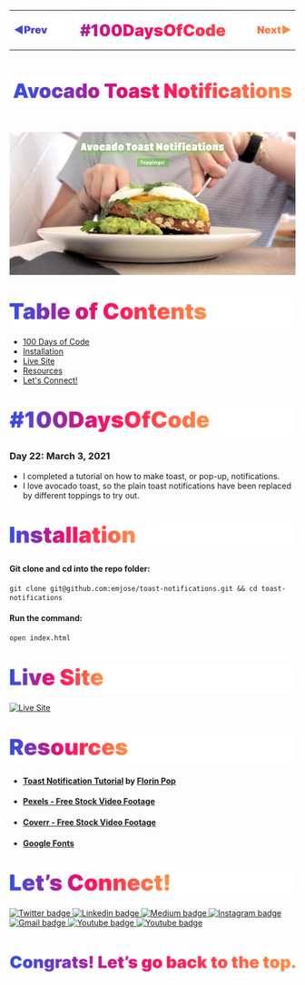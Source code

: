 <p id="header"><p>

<table><tr>
<td> <a href="https://github.com/emjose/slingshot/#header"><img src="Assets/header-left.png" alt="previous" style="width: 200px;"/></a> </td>
<td> <a href="https://github.com/emjose/one-hundred/#header"><img src="Assets/header-center.png" alt="100 days of code" style="width: 580px;"/></a> </td>
<td> <a href="https://github.com/emjose/budapest-calendar/#header"><img src="Assets/header-right.png" alt="next" style="width: 200px;"/></a> </td>
</tr></table>

<br>

<p id="project-title"><p>

<a href=#table-of-contents>![Avocado Toast Notifications](Assets/inter-022-toast-notifications.png)</a> 

<br>

<a href="https://emjose.github.io/toast-notifications/">![Avocado Toast Notifications](Assets/preview-022-toast-notifications.png)</a> 

#

<p id="table-of-contents"><p>

<a href=#table-of-contents>![Table of Contents](Assets/inter-toc.png)</a>  

- [100 Days of Code](#100days)
- [Installation](#installation) 
- [Live Site](#live-site)
- [Resources](#resources)
- [Let's Connect!](#lets-connect) 

#

<p id="100days"><p>

<a href=#100days>![#100DaysOfCode](Assets/inter-100hash.png)</a>  

### Day 22: March 3, 2021
- I completed a tutorial on how to make toast, or pop-up, notifications.
- I love avocado toast, so the plain toast notifications have been replaced by different toppings to try out.

#

<p id="installation"><p>

<a href=#installation>![Installation](Assets/inter-installation.png)</a>

#### Git clone and cd into the repo folder:
``` 
git clone git@github.com:emjose/toast-notifications.git && cd toast-notifications
```
#### Run the command:
```
open index.html
```

#

<p id="live-site"><p>

<a href="https://emjose.github.io/toast-notifications/">![Live Site](Assets/inter-live-site.png)</a>  

<a href="https://emjose.github.io/toast-notifications/">![Live Site](Assets/022-avocado.gif)</a>

#

<p id="resources"><p>

<a href=#resources>![Resources](Assets/inter-resources.png)</a>  

- #### [Toast Notification Tutorial](https://www.youtube.com/watch?v=8GPPJpiLqHk&t=547s) by [Florin Pop](https://www.youtube.com/channel/UCeU-1X402kT-JlLdAitxSMA) 
  
- #### [Pexels - Free Stock Video Footage](https://www.pexels.com/videos/)
  
- #### [Coverr - Free Stock Video Footage](https://coverr.co/)

- #### [Google Fonts](https://fonts.google.com/)

#

<p id="lets-connect"><p>

<a href=#lets-connect>![Let's Connect!](Assets/inter-lets-connect.png)</a>

<p><a href="https://twitter.com/Emmanuel_Labor"><img src="https://img.shields.io/badge/twitter-%231DA1F2.svg?&style=for-the-badge&logo=twitter&logoColor=white" height=30 width=90 alt="Twitter badge"> <a href="https://www.linkedin.com/in/emmanuelpjose/"><img src="https://img.shields.io/badge/linkedin-%230064e7.svg?&style=for-the-badge&logo=linkedin&logoColor=white" height=30 width=90 alt="Linkedin badge"> <a href="https://emmanueljose.medium.com/"><img src="https://img.shields.io/badge/medium-%238700f5.svg?&style=for-the-badge&logo=medium&logoColor=white" height=30 width=90 alt="Medium badge"> <a href="https://www.instagram.com/emmanuel_jose/"><img src="https://img.shields.io/badge/instagram-%23ff0077.svg?&style=for-the-badge&logo=instagram&logoColor=white" height=30 width=90 alt="Instagram badge"> <a href="mailto:emjose@gmail.com"><img src="https://img.shields.io/badge/gmail-%23fd1745.svg?&style=for-the-badge&logo=gmail&logoColor=white" height=30 width=90 alt="Gmail badge"> <a href="https://www.youtube.com/channel/UCQdqFg-_J83jn9xJRd1W3tQ/videos"><img src="https://img.shields.io/badge/youtube-%23FF0000.svg?&style=for-the-badge&logo=youtube&logoColor=white" height=30 width=90 alt="Youtube badge"> <a href="https://github.com/emjose"><img src="https://img.shields.io/badge/github-%23ff8e44.svg?&style=for-the-badge&logo=github&logoColor=white" height=30 width=90 alt="Youtube badge"></p>

#

<a href=#header>![Back to Top](Assets/inter-congrats.png)</a>